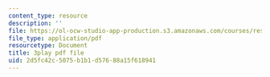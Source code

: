 ```yaml
---
content_type: resource
description: ''
file: https://ol-ocw-studio-app-production.s3.amazonaws.com/courses/res-5-0001-digital-lab-techniques-manual-spring-2007/2d5fc42c5075b1b1d57688a15f618941_8djXBVSrDRw.pdf
file_type: application/pdf
resourcetype: Document
title: 3play pdf file
uid: 2d5fc42c-5075-b1b1-d576-88a15f618941
---
```

